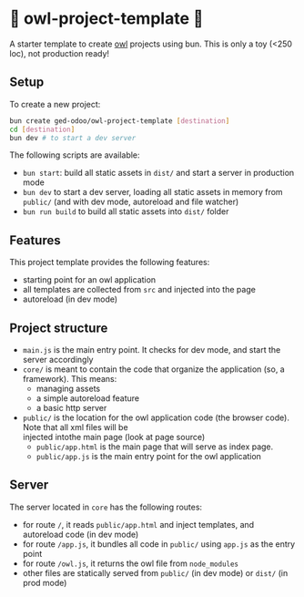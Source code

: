 # 🦉 owl-project-template 🦉

A starter template to create [owl](https://github.com/odoo/owl) projects using bun. This is only a toy (<250 loc), not
production ready!

## Setup

To create a new project:

```bash
bun create ged-odoo/owl-project-template [destination]
cd [destination]
bun dev # to start a dev server
```

The following scripts are available:

- `bun start`: build all static assets in `dist/` and start a server in production mode 
- `bun dev` to start a dev server, loading all static assets in memory from `public/` (and with dev mode, autoreload and file watcher)
- `bun run build` to build all static assets into `dist/` folder

## Features

This project template provides the following features:

- starting point for an owl application
- all templates are collected from `src` and injected into the page
- autoreload (in dev mode)

## Project structure

- `main.js` is the main entry point. It checks for dev mode, and start the server accordingly
- `core/` is meant to contain the code that organize the application (so, a framework). This means:
  - managing assets
  - a simple autoreload feature
  - a basic http server
- `public/` is the location for the owl application code (the browser code). Note that all xml files will be  
  injected intothe main page (look at page source)
  - `public/app.html` is the main page that will serve as index page.
  - `public/app.js` is the main entry point for the owl application

## Server

The server located in `core` has the following routes:

- for route `/`, it reads `public/app.html` and inject templates, and autoreload code (in dev mode)
- for route `/app.js`, it bundles all code in `public/` using `app.js` as the entry point
- for route `/owl.js`, it returns the owl file from `node_modules`
- other files are statically served from `public/` (in dev mode) or `dist/` (in prod mode)
